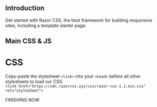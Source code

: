 ## Introduction

Get started with Razor CSS, the best framework for building responsive sites, including a template starter page.

## Main CSS & JS

# CSS
Copy-paste the stylesheet `<link>` into your `<head>` before all other stylesheets to load our CSS. <br>
```<link href="https://cdn.razorcss.xyz/css/razor-css-1.1.min.css" rel="stylesheet">```

FINISHING NOW
